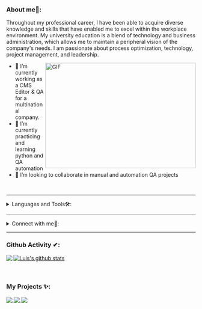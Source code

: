 
### About me🧑:
Throughout my professional career, I have been able to acquire diverse knowledge and skills that have enabled me to excel within the workplace environment. My university education is a blend of technology and business administration, which allows me to maintain a peripheral vision of the company's needs. I am passionate about process optimization, technology, project management, and leadership.

<img align="right" alt="GIF" src="https://owaisnoor.info/blog/wp-content/uploads/2019/03/maxresdefault.jpg" width="400" height="280" />

- 🔭 I’m currently working as a CMS Editor & QA for a multinational company.
- 🌱 I’m currently practicing and learning python and QA automation
- 👯 I’m looking to collaborate in manual and automation QA projects

<br/>

---

<details>
<summary>
 Languages and Tools🛠:
</summary>
  <br/>
    <a href="https://skillicons.dev">
    <img src="https://skillicons.dev/icons?i=py,cs,pycharm,vscode,selenium,cypress,postman,mysql,html,css,js,ts" />
  </a>
</details>

---

<details>
<summary> Connect with me🤝: </summary>  

<br/>

<a href="https://github.com/Peladolampara">
  <img align="left" alt="Luis github" width="22px" src="https://upload.wikimedia.org/wikipedia/commons/thumb/a/ae/Github-desktop-logo-symbol.svg/1024px-Github-desktop-logo-symbol.svg.png" />
</a>

<a href="https://linkedin.com/in/dave-bhandari-4a74761a7/">
  <img align="left" alt="Luis Linkdein" width="22px" src="https://cdn3.iconfinder.com/data/icons/inficons/512/linkedin.png" />
</a>

<br/>

</details>

---

### Github Activity ✔:

<a href="https://github.com/Peladolampara">
  <img align="left" src="https://github-readme-stats.vercel.app/api/top-langs/?username=peladolampara&theme=tokyonight" />
  </a>

<a href="https://github.com/Peladolampara">
 <img align="center" src="https://github-readme-stats.vercel.app/api?username=peladolampara&show_icons=true&theme=tokyonight&line_height=27" alt="Luis's github stats"/>
</a>

<br/>
<br/>
<br/>

### My Projects ✨:
  
<a href="https://github.com/peladolampara/qa-project-07-es">
  <img align="center" src="https://github-readme-stats.vercel.app/api/pin/?username=peladolampara&repo=qa-project-07-es&theme=tokyonight" />
</a>

<a href="https://github.com/peladolampara/qa-project-07-es">
 <img align="center" src="https://github-readme-stats.vercel.app/api/pin/?username=peladolampara&repo=qa-project-06-es&theme=tokyonight" />
</a>

<a href="https://github.com/peladolampara/Qhapaq">
  <img align="center" src="https://github-readme-stats.vercel.app/api/pin/?username=peladolampara&repo=cypress-qa-project&theme=tokyonight" />
</a>

